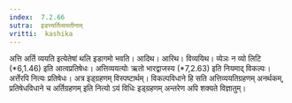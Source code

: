 ```yaml
---
index:  7.2.66
sutra:  इडत्त्यर्तिव्ययतीनाम्
vritti:  kashika 
---
```


अत्ति अर्ति व्ययति इत्येतेषां थलि इडागमो भवति। आदिथ। आरिथ। विव्ययिथ। व्येञः न व्यो लिटि (*6,1.46) इति आत्वप्रतिषेधः। अत्तिव्ययत्योः ऋतो भारद्वाजस्य (*7,2.63) इति नियमाद् विकल्पः। अर्त्तेरपि नित्यः प्रतिषेधः। अत्र इड्ग्रहणम् विस्पष्टार्थम्। विकल्पविधाने हि सति अत्तिव्ययतिग्रहणम् अनर्थकम्, प्रतिषेधविधाने च अर्तिग्रहणम् इति नित्यो ऽयं विधिः इड्ग्रहणम् अन्तरेण अपि शक्यते विज्ञातुम्।


